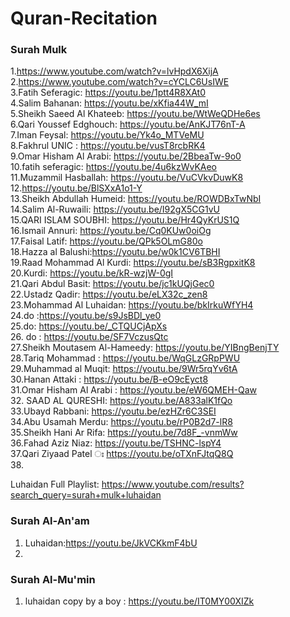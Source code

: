 # Quran-Recitation

### Surah Mulk
1.https://www.youtube.com/watch?v=lvHpdX6XijA   
2.https://www.youtube.com/watch?v=cYCLC6UsIWE   
3.Fatih Seferagic: https://youtu.be/1ptt4R8XAt0   
4.Salim Bahanan: https://youtu.be/xKfia44W_mI   
5.Sheikh Saeed Al Khateeb: https://youtu.be/WtWeQDHe6es   
6.Qari Youssef Edghouch: https://youtu.be/AnKJT76nT-A   
7.Iman Feysal: https://youtu.be/Yk4o_MTVeMU   
8.Fakhrul UNIC : https://youtu.be/vusT8rcbRK4   
9.Omar Hisham Al Arabi: https://youtu.be/2BbeaTw-9o0    
10.fatih seferagic: https://youtu.be/4u6kzWvKAeo        
11.Muzammil Hasballah:  https://youtu.be/VuCVkvDuwK8    
12.https://youtu.be/BlSXxA1o1-Y   
13.Sheikh Abdullah Humeid: https://youtu.be/ROWDBxTwNbI   
14.Salim Al-Ruwaili: https://youtu.be/I92gX5CG1vU   
15.QARI ISLAM SOUBHI: https://youtu.be/Hr4QyKrUS1Q    
16.Ismail Annuri: https://youtu.be/Cq0KUw0oiOg    
17.Faisal Latif: https://youtu.be/QPk5OLmG80o   
18.Hazza al Balushi:https://youtu.be/w0k1CV6TBHI    
19.Raad Mohammad Al Kurdi: https://youtu.be/sB3RgpxitK8   
20.Kurdi: https://youtu.be/kR-wzjW-0gI    
21.Qari Abdul Basit: https://youtu.be/jc1kUQjGec0   
22.Ustadz Qadir: https://youtu.be/eLX32c_zen8   
23.Mohammad Al Luhaidan: https://youtu.be/bkIrkuWfYH4   
24.do :https://youtu.be/s9JsBDl_ye0   
25.do:  https://youtu.be/_CTQUCjApXs   
26. do : https://youtu.be/SF7VczusQtc   
27.Sheikh Moutasem Al-Hameedy: https://youtu.be/YIBngBenjTY   
28.Tariq Mohammad : https://youtu.be/WqGLzGRpPWU    
29.Muhammad al Muqit: https://youtu.be/9Wr5rqYv6tA    
30.Hanan Attaki : https://youtu.be/B-eO9cEyct8    
31.Omar Hisham Al Arabi : https://youtu.be/eW6QMEH-Qaw    
32. SAAD AL QURESHI: https://youtu.be/A833alK1fQo   
33.Ubayd Rabbani: https://youtu.be/ezHZr6C3SEI    
34.Abu Usamah Merdu: https://youtu.be/rP0B2d7-lR8   
35.Sheikh Hani Ar Rifa: https://youtu.be/7d8F_-vnmWw    
36.Fahad Aziz Niaz: https://youtu.be/TSHNC-lspY4    
37.Qari Ziyaad Patel ঃ https://youtu.be/oTXnFJtqQ8Q   
38.

Luhaidan Full Playlist: https://www.youtube.com/results?search_query=surah+mulk+luhaidan



### Surah Al-An'am    
1. Luhaidan:https://youtu.be/JkVCKkmF4bU    
2.

### Surah Al-Mu'min   
1. luhaidan copy by a boy : https://youtu.be/IT0MY00XIZk
